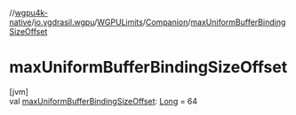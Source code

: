 //[wgpu4k-native](../../../../index.md)/[io.ygdrasil.wgpu](../../index.md)/[WGPULimits](../index.md)/[Companion](index.md)/[maxUniformBufferBindingSizeOffset](max-uniform-buffer-binding-size-offset.md)

# maxUniformBufferBindingSizeOffset

[jvm]\
val [maxUniformBufferBindingSizeOffset](max-uniform-buffer-binding-size-offset.md): [Long](https://kotlinlang.org/api/core/kotlin-stdlib/kotlin/-long/index.html) = 64